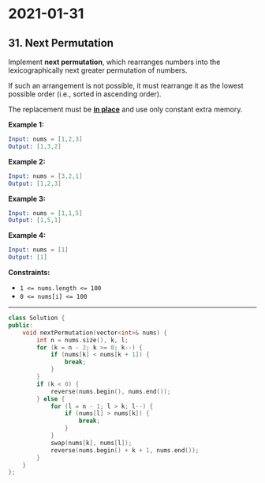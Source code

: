 # 2021-01-31

## 31. Next Permutation

Implement **next permutation**, which rearranges numbers into the lexicographically next greater permutation of numbers.

If such an arrangement is not possible, it must rearrange it as the lowest possible order (i.e., sorted in ascending order).

The replacement must be **[in place](http://en.wikipedia.org/wiki/In-place_algorithm)** and use only constant extra memory.

**Example 1:**

```s
Input: nums = [1,2,3]
Output: [1,3,2]
```

**Example 2:**

```s
Input: nums = [3,2,1]
Output: [1,2,3]
```

**Example 3:**

```s
Input: nums = [1,1,5]
Output: [1,5,1]
```

**Example 4:**

```s
Input: nums = [1]
Output: [1]
```

**Constraints:**

- `1 <= nums.length <= 100`
- `0 <= nums[i] <= 100`

---

```c++
class Solution {
public:
    void nextPermutation(vector<int>& nums) {
        int n = nums.size(), k, l;
        for (k = n - 2; k >= 0; k--) {
            if (nums[k] < nums[k + 1]) {
                break;
            }
        }
        if (k < 0) {
            reverse(nums.begin(), nums.end());
        } else {
            for (l = n - 1; l > k; l--) {
                if (nums[l] > nums[k]) {
                    break;
                }
            }
            swap(nums[k], nums[l]);
            reverse(nums.begin() + k + 1, nums.end());
        }
    }
};
```
